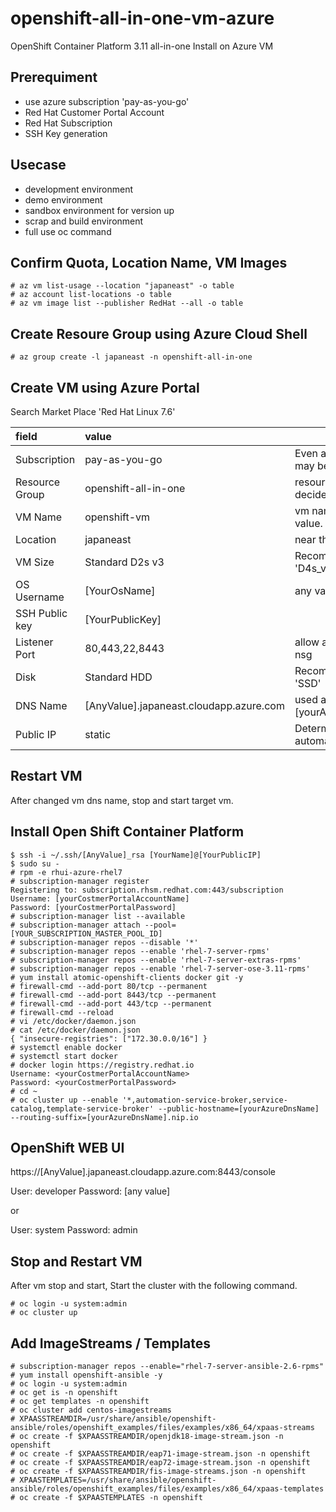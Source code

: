 # openshift-all-in-one-vm-azure
OpenShift Container Platform 3.11 all-in-one Install on Azure VM


## Prerequiment
- use azure subscription 'pay-as-you-go'
- Red Hat Customer Portal Account
- Red Hat Subscription
- SSH Key generation

## Usecase
- development environment
- demo environment
- sandbox environment for version up 
- scrap and build environment
- full use oc command

## Confirm Quota, Location Name, VM Images
```
# az vm list-usage --location "japaneast" -o table
# az account list-locations -o table
# az vm image list --publisher RedHat --all -o table
```


## Create Resoure Group using Azure Cloud Shell
```
# az group create -l japaneast -n openshift-all-in-one
```

## Create VM using Azure Portal

Search Market Place 'Red Hat Linux 7.6'

| field | value | |
|:--|:--|:--|
| Subscription | pay-as-you-go | Even a free account may be ok |
| Resource Group | openshift-all-in-one | resource group name decide any value. |
| VM Name  | openshift-vm | vm name decide any value. |
| Location | japaneast | near the location |
| VM Size | Standard D2s v3 | Recommendation 'D4s_v3' |
| OS Username | [YourOsName] | any value |
| SSH Public key | [YourPublicKey] |  |
| Listener Port | 80,443,22,8443 | allow accept port of nsg |
| Disk | Standard HDD | Recommendation 'SSD' |
| DNS Name | [AnyValue].japaneast.cloudapp.azure.com | used as [yourAzureDnsName] |
| Public IP | static | Determined automatically |

## Restart VM

After changed vm dns name, stop and start target vm.

## Install Open Shift Container Platform

```
$ ssh -i ~/.ssh/[AnyValue]_rsa [YourName]@[YourPublicIP]
$ sudo su -
# rpm -e rhui-azure-rhel7
# subscription-manager register
Registering to: subscription.rhsm.redhat.com:443/subscription
Username: [yourCostmerPortalAccountName]
Password: [yourCostmerPortalPassword]
# subscription-manager list --available
# subscription-manager attach --pool=[YOUR_SUBSCRIPTION_MASTER_POOL_ID]
# subscription-manager repos --disable '*'
# subscription-manager repos --enable 'rhel-7-server-rpms'
# subscription-manager repos --enable 'rhel-7-server-extras-rpms'
# subscription-manager repos --enable 'rhel-7-server-ose-3.11-rpms'
# yum install atomic-openshift-clients docker git -y
# firewall-cmd --add-port 80/tcp --permanent
# firewall-cmd --add-port 8443/tcp --permanent
# firewall-cmd --add-port 443/tcp --permanent
# firewall-cmd --reload
# vi /etc/docker/daemon.json 
# cat /etc/docker/daemon.json 
{ "insecure-registries": ["172.30.0.0/16"] }
# systemctl enable docker
# systemctl start docker
# docker login https://registry.redhat.io
Username: <yourCostmerPortalAccountName>
Password: <yourCostmerPortalPassword>
# cd ~
# oc cluster up --enable '*,automation-service-broker,service-catalog,template-service-broker' --public-hostname=[yourAzureDnsName] --routing-suffix=[yourAzureDnsName].nip.io  
```

## OpenShift WEB UI

https://[AnyValue].japaneast.cloudapp.azure.com:8443/console

User:     developer
Password: [any value]

or 

User:     system
Password: admin

## Stop and Restart VM

After vm stop and start, Start the cluster with the following command.

```
# oc login -u system:admin
# oc cluster up
```

## Add ImageStreams / Templates

```
# subscription-manager repos --enable="rhel-7-server-ansible-2.6-rpms"
# yum install openshift-ansible -y
# oc login -u system:admin
# oc get is -n openshift
# oc get templates -n openshift
# oc cluster add centos-imagestreams
# XPAASSTREAMDIR=/usr/share/ansible/openshift-ansible/roles/openshift_examples/files/examples/x86_64/xpaas-streams
# oc create -f $XPAASSTREAMDIR/openjdk18-image-stream.json -n openshift
# oc create -f $XPAASSTREAMDIR/eap71-image-stream.json -n openshift
# oc create -f $XPAASSTREAMDIR/eap72-image-stream.json -n openshift
# oc create -f $XPAASSTREAMDIR/fis-image-streams.json -n openshift
# XPAASTEMPLATES=/usr/share/ansible/openshift-ansible/roles/openshift_examples/files/examples/x86_64/xpaas-templates
# oc create -f $XPAASTEMPLATES -n openshift
```
